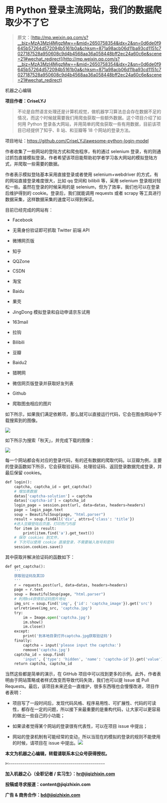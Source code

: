 # 用 Python 登录主流网站，我们的数据爬取少不了它

> 原文：[http://mp.weixin.qq.com/s?__biz=MzA3MzI4MjgzMw==&mid=2650758354&idx=2&sn=0d6de0f9645b57264d572094b5161b0a&chksm=871a98acb06d11ba93cd1151c7027187528a950608c9d4b4568aa36a058448bff2ec24a60c6e&scene=21#wechat_redirect](http://mp.weixin.qq.com/s?__biz=MzA3MzI4MjgzMw==&mid=2650758354&idx=2&sn=0d6de0f9645b57264d572094b5161b0a&chksm=871a98acb06d11ba93cd1151c7027187528a950608c9d4b4568aa36a058448bff2ec24a60c6e&scene=21#wechat_redirect)

机器之心编辑

**项目作者：CriseLYJ**

> 不论是自然语言处理还是计算机视觉，做机器学习算法总会存在数据不足的情况，而这个时候就需要我们用爬虫获取一些额外数据。这个项目介绍了如何用 Python 登录各大网站，并用简单的爬虫获取一些有用数据，目前该项目已经提供了知乎、B 站、和豆瓣等 18 个网站的登录方法。

项目地址：https://github.com/CriseLYJ/awesome-python-login-model

作者收集了一些网站的登陆方式和爬虫程序，有的通过 selenium 登录，有的则通过抓包直接模拟登录。作者希望该项目能帮助初学者学习各大网站的模拟登陆方式，并爬取一些需要的数据。

作者表示模拟登陆基本采用直接登录或者使用 selenium+webdriver 的方式，有的网站直接登录难度很大，比如 qq 空间和 bilibili 等，采用 selenium 登录相对轻松一些。虽然在登录的时候采用的是 selenium，但为了效率，我们也可以在登录后维护得到的 cookie。登录后，我们就能调用 requests 或者 scrapy 等工具进行数据采集，这样数据采集的速度可以得到保证。

目前已经完成的网站有：

*   Facebook

*   无需身份验证即可抓取 Twitter 前端 API

*   微博网页版

*   知乎

*   QQZone

*   CSDN

*   淘宝

*   Baidu

*   果壳

*   JingDong 模拟登录和自动申请京东试用

*   163mail

*   拉钩

*   Bilibili

*   豆瓣

*   Baidu2

*   猎聘网

*   微信网页版登录并获取好友列表

*   Github

*   爬取图虫相应的图片

如下所示，如果我们满足依赖项，那么就可以直接运行代码，它会在图虫网站中下载搜索到的图像。

![](../Images/0106885a7d1b0424ec141ddb84cd44a0.jpg)

如下所示为搜索「秋天」，并完成下载的图像：

![](../Images/f36f0513da3d5382147c6eaa55d03185.jpg)

每一个网站都会有对应的登录代码，有的还有数据的爬取代码。以豆瓣为例，主要的登录函数如下所示，它会获取验证码、处理验证码、返回登录数据完成登录，并最后保留 cookies。

```py
def login():
    captcha, captcha_id = get_captcha()
    # 增加表数据
    datas['captcha-solution'] = captcha
    datas['captcha-id'] = captcha_id
    login_page = session.post(url, data=datas, headers=headers)
    page = login_page.text
    soup = BeautifulSoup(page, "html.parser")
    result = soup.findAll('div', attrs={'class': 'title'})
    #进入豆瓣登陆后页面，打印热门内容
    for item in result:
        print(item.find('a').get_text())
    # 保存 cookies 到文件，
    # 下次可以使用 cookie 直接登录，不需要输入账号和密码
    session.cookies.save() 
```

其中获取并解决验证码的函数如下：

```py
def get_captcha():
    '''
    获取验证码及其ID
    '''
    r = requests.post(url, data=datas, headers=headers)
    page = r.text
    soup = BeautifulSoup(page, "html.parser")
    # 利用bs4获得验证码图片地址
    img_src = soup.find('img', {'id': 'captcha_image'}).get('src')
    urlretrieve(img_src, 'captcha.jpg')
    try:
        im = Image.open('captcha.jpg')
        im.show()
        im.close()
    except:
        print('到本地目录打开captcha.jpg获取验证码')
    finally:
        captcha = input('please input the captcha:')
        remove('captcha.jpg')
    captcha_id = soup.find(
        'input', {'type': 'hidden', 'name': 'captcha-id'}).get('value')
    return captcha, captcha_id 
```

当然这些都是简单的演示，在 GitHub 项目中可以找到更多的示例。此外，作者表明由于网站策略或者样式改变而导致代码失效，我们也可以提 Issue 或 Pull Requests。最后，该项目未来还会一直维护，很多东西哦也会慢慢改进，项目作者表明：

*   项目写了一段时间后，发现代码风格、程序易用性、可扩展性、代码的可读性，都存在一定的问题，所以接下来最重要的是重构代码，让大家可以更容易的做出一些自己的小功能；

*   如果读者觉得某个网站的登录很有代表性，可以在项目 issue 中提出；

*   网站的登录机制有可能经常的变动，所以当现在的模拟的登录的规则不能使用的时候，请项目在 issue 中提出。![](../Images/98db554c57db91144fde9866558fb8c3.jpg)

****本文为机器之心编辑，**转载请联系本公众号获得授权****。**

✄------------------------------------------------

**加入机器之心（全职记者 / 实习生）：hr@jiqizhixin.com**

**投稿或寻求报道：**content**@jiqizhixin.com**

**广告 & 商务合作：bd@jiqizhixin.com**